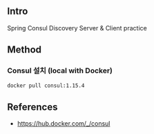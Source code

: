 ## Intro
Spring Consul Discovery Server &amp; Client practice

## Method

### Consul 설치 (local with Docker)

``` sh
docker pull consul:1.15.4
```

## References

- https://hub.docker.com/_/consul
